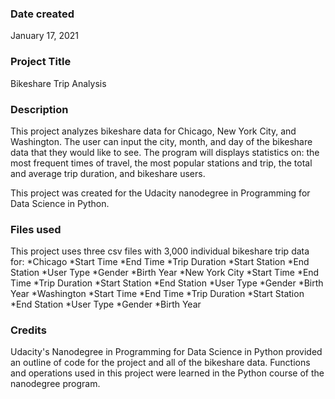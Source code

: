### Date created
January 17, 2021

### Project Title
Bikeshare Trip Analysis

### Description
This project analyzes bikeshare data for Chicago, New York City, and Washington. The user can input the city, month, and day of the bikeshare data that they would like to see. The program will displays statistics on: the most frequent times of travel, the most popular stations and trip, the total and average trip duration, and bikeshare users.

This project was created for the Udacity nanodegree in Programming for Data Science in Python.

### Files used
This project uses three csv files with 3,000 individual bikeshare trip data for:
 *Chicago
    *Start Time
    *End Time
    *Trip Duration
    *Start Station
    *End Station
    *User Type
    *Gender
    *Birth Year
 *New York City
   *Start Time
   *End Time
   *Trip Duration
   *Start Station
   *End Station
   *User Type
   *Gender
   *Birth Year
 *Washington
   *Start Time
   *End Time
   *Trip Duration
   *Start Station
   *End Station
   *User Type
   *Gender
   *Birth Year
 
### Credits
Udacity's Nanodegree in Programming for Data Science in Python provided an outline of code for the project and all of the bikeshare data. Functions and operations used in this project were learned in the Python course of the nanodegree program.
